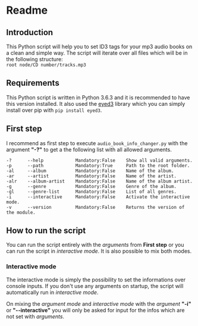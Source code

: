 # Readme

## Introduction
This Python script will help you to set ID3 tags for your mp3 audio books on a clean and simple way. The script will iterate over all files which will be in the following structure:  
`root node/CD number/tracks.mp3`

## Requirements
This Python script is written in Python 3.6.3 and it is recommended to have this version installed. It also used the [eyed3](https://eyed3.readthedocs.io/en/latest/) library which you can simply install over pip with `pip install eyed3`.

## First step
I recommend as first step to execute `audio_book_info_changer.py` with the argument **"-?"** to get a the following list with all allowed arguments.

```
-?      --help            Mandatory:False    Show all valid arguments.
-p      --path            Mandatory:True     Path to the root folder.
-al     --album           Mandatory:False    Name of the album.
-ar     --artist          Mandatory:False    Name of the artist.
-alr    --album-artist    Mandatory:False    Name of the album artist.
-g      --genre           Mandatory:False    Genre of the album.
-gl     --genre-list      Mandatory:False    List of all genres.
-i      --interactive     Mandatory:False    Activate the interactive mode.
-v      --version         Mandatory:False    Returns the version of the module.
```

## How to run the script
You can run the script entirely with the *arguments* from **First step** or you can run the script in *interactive mode*. It is also possible to mix both modes.

### Interactive mode
The interactive mode is simply the possibility to set the informations over console inputs. If you don't use any arguments on startup, the script will automatically run in *interactive mode*.

On mixing the *argument mode* and *interactive mode* with the *argument* **"-i"** or **"--interactive"** you will only be asked for input for the infos which are not set with *arguments*.
